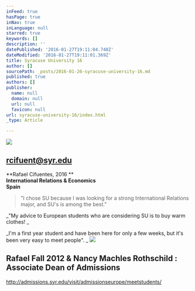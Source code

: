```yaml
---
inFeed: true
hasPage: true
inNav: true
inLanguage: null
starred: true
keywords: []
description: ''
datePublished: '2016-01-27T19:11:04.748Z'
dateModified: '2016-01-27T19:11:01.369Z'
title: Syracuse University 16
author: []
sourcePath: _posts/2016-01-26-syracuse-university-16.md
published: true
authors: []
publisher:
  name: null
  domain: null
  url: null
  favicon: null
url: syracuse-university-16/index.html
_type: Article

---
```

![](https://the-grid-user-content.s3-us-west-2.amazonaws.com/1b6d1a8c-50c1-4216-a582-7dce4aa24a99.gif)

## 

## rcifuent@syr.edu

**Rafael Cifuentes, 2016 **  
**International Relations & Economics**  
**Spain**

> "I chose SU because I was looking for a strong International Relations major, and SU's is among the best." 

_"My advice to European students who are considering SU is to buy warm clothes! _

_I'm a first year student and have been here for only a few weeks, but it's been very easy to meet people". _
![](https://the-grid-user-content.s3-us-west-2.amazonaws.com/e380824f-5a57-4b41-b0dd-6132121a67ae.jpg)

## Rafael Fall 2012 & Nancy Machles Rothschild : Associate Dean of Admissions

http://admissions.syr.edu/visit/admissionseurope/meetstudents/